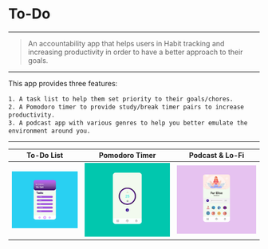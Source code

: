 # To-Do

---

> An accountability app that helps users in Habit tracking and increasing productivity in order to have a better approach to their goals.

---

  This app provides three features:
  
    1. A task list to help them set priority to their goals/chores.
    2. A Pomodoro timer to provide study/break timer pairs to increase productivity.
    3. A podcast app with various genres to help you better emulate the environment around you.
 
---


To-Do List             |  Pomodoro Timer             |   Podcast & Lo-Fi
:-------------------------:|:-------------------------:|:-------------------------:
![ToDo list](todo.jpg)  |  ![Timer](countdown.jpg)  |  ![Podcast](podcast.jpg)




